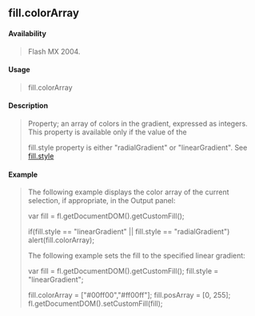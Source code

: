 ## fill.colorArray

#### Availability

> Flash MX 2004.

#### Usage

> fill.colorArray

#### Description

> Property; an array of colors in the gradient, expressed as integers. This property is available only if the value of the
>
> fill.style property is either "radialGradient" or "linearGradient". See [fill.style](#_bookmark423)

#### Example

> The following example displays the color array of the current selection, if appropriate, in the Output panel:
>
> var fill = fl.getDocumentDOM().getCustomFill();
>
> if(fill.style == "linearGradient" \|\| fill.style == "radialGradient") alert(fill.colorArray);
>
> The following example sets the fill to the specified linear gradient:
>
> var fill = fl.getDocumentDOM().getCustomFill(); fill.style = "linearGradient";
>
> fill.colorArray = \["\#00ff00","\#ff00ff"\]; fill.posArray = \[0, 255\]; fl.getDocumentDOM().setCustomFill(fill);
